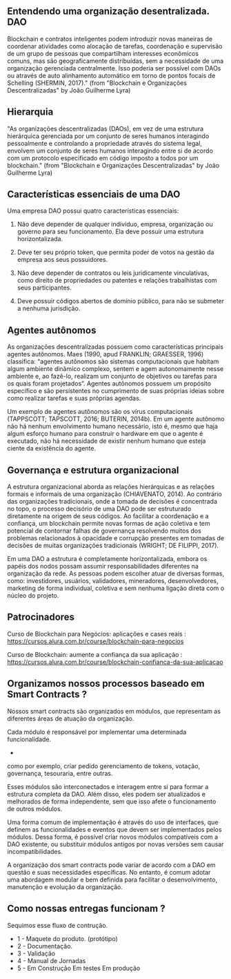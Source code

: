
## Entendendo uma organização desentralizada. DAO

Blockchain e contratos inteligentes podem introduzir novas maneiras de coordenar atividades como alocação de tarefas, coordenação e supervisão de um grupo de pessoas que compartilham interesses econômicos comuns, mas são geograficamente distribuídas, sem a necessidade de uma organização gerenciada centralmente. Isso poderia ser possível com DAOs ou através de auto alinhamento automático em torno de pontos focais de Schelling (SHERMIN, 2017)." (from "Blockchain e Organizações Descentralizadas" by João Guilherme Lyra)

## Hierarquia

"As organizações descentralizadas (DAOs), em vez de uma estrutura hierárquica gerenciada por um conjunto de seres humanos interagindo pessoalmente e controlando a propriedade através do sistema legal, envolvem um conjunto de seres humanos interagindo entre si de acordo com um protocolo especificado em código imposto a todos por um blockchain." (from "Blockchain e Organizações Descentralizadas" by João Guilherme Lyra)

## Características essenciais de uma DAO

Uma empresa DAO possui quatro características essenciais:

1. Não deve depender de qualquer indivíduo, empresa, organização ou governo
para seu funcionamento. Ela deve possuir uma estrutura horizontalizada.

2. Deve ter seu próprio token, que permita poder de votos na gestão da empresa
aos seus possuidores.

3. Não deve depender de contratos ou leis juridicamente vinculativas, como
direito de propriedades ou patentes e relações trabalhistas com seus
participantes.

4. Deve possuir códigos abertos de domínio público, para não se submeter a
nenhuma jurisdição.

## Agentes autônomos

As organizações descentralizadas possuem como características principais
agentes autônomos. Maes (1990, apud FRANKLIN; GRAESSER, 1996)
classifica: “agentes autônomos são sistemas computacionais que habitam algum
ambiente dinâmico complexo, sentem e agem autonomamente nesse ambiente e,
ao fazê-lo, realizam um conjunto de objetivos ou tarefas para os quais foram
projetados”. Agentes autônomos possuem um propósito específico e são
persistentes no cumprimento de suas próprias ideias sobre como realizar tarefas
e suas próprias agendas.

Um exemplo de agentes autônomos são os vírus computacionais (TAPPSCOTT;
TAPSCOTT, 2016; BUTERIN, 2014b). Em um agente autônomo não há nenhum
envolvimento humano necessário, isto é, mesmo que haja algum esforço humano
para construir o hardware em que o agente é executado, não há necessidade de
existir nenhum humano que esteja ciente da existência do agente.

## Governança e estrutura organizacional

A estrutura organizacional aborda as relações hierárquicas e as relações formais
e informais de uma organização (CHIAVENATO, 2014). Ao contrário das
organizações tradicionais, onde a tomada de decisões é concentrada no topo, o
processo decisório de uma DAO pode ser estruturado diretamente na origem de
seus códigos. Ao facilitar a coordenação e a confiança, um blockchain permite
novas formas de ação coletiva e tem potencial de contornar falhas de governança
resolvendo muitos dos problemas relacionados à opacidade e corrupção
presentes em tomadas de decisões de muitas organizações tradicionais
(WRIGHT; DE FILIPPI, 2017).

Em uma DAO a estrutura é completamente horizontalizada, embora os papéis
dos nodos possam assumir responsabilidades diferentes na organização da rede.
As pessoas podem escolher atuar de diversas formas, como: investidores,
usuários, validadores, mineradores, desenvolvedores, marketing de forma
individual, coletiva e sem nenhuma ligação direta com o núcleo do projeto. 

## Patrocinadores

Curso de Blockchain para Negócios: aplicações e cases reais : https://cursos.alura.com.br/course/blockchain-para-negocios

Curso de Blockchain: aumente a confiança da sua aplicação : https://cursos.alura.com.br/course/blockchain-confianca-da-sua-aplicacao


## Organizamos nossos processos baseado em Smart Contracts ?

Nossos smart contracts são organizados em módulos, que representam as diferentes áreas de atuação da organização. 

Cada módulo é responsável por implementar uma determinada funcionalidade.

* 

como por exemplo, 
criar pedido
gerenciamento de tokens, votação, governança, tesouraria, entre outras.

Esses módulos são interconectados e interagem entre si para formar a estrutura completa da DAO. Além disso, eles podem ser atualizados e melhorados de forma independente, sem que isso afete o funcionamento de outros módulos.

Uma forma comum de implementação é através do uso de interfaces, que definem as funcionalidades e eventos que devem ser implementados pelos módulos. Dessa forma, é possível criar novos módulos compatíveis com a DAO existente, ou substituir módulos antigos por novas versões sem causar incompatibilidades.

A organização dos smart contracts pode variar de acordo com a DAO em questão e suas necessidades específicas. No entanto, é comum adotar uma abordagem modular e bem definida para facilitar o desenvolvimento, manutenção e evolução da organização.

## Como nossas entregas funcionam ?

Sequimos esse fluxo de contrução.

   - 1 - Maquete do produto. (protótipo)
   - 2 - Documentação.
   - 3 - Validação
   - 4 - Manual de Jornadas
   - 5 - Em Construção
   Em testes
   Em produção
   